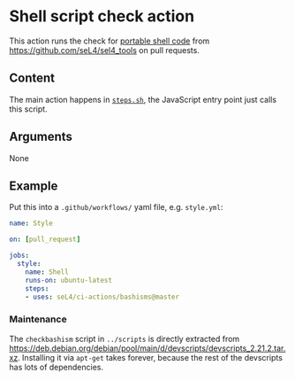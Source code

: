 <!--
  Copyright 2020, Data61, CSIRO (ABN 41 687 119 230)
  SPDX-License-Identifier: CC-BY-SA-4.0
-->

# Shell script check action

This action runs the check for [portable shell code][1] from
<https://github.com/seL4/sel4_tools> on pull requests.

[1]: https://github.com/seL4/seL4_tools/tree/master/misc/is-valid-shell-script

## Content

The main action happens in [`steps.sh`](steps.sh), the JavaScript entry point
just calls this script.

## Arguments

None

## Example

Put this into a `.github/workflows/` yaml file, e.g. `style.yml`:

```yaml
name: Style

on: [pull_request]

jobs:
  style:
    name: Shell
    runs-on: ubuntu-latest
    steps:
    - uses: seL4/ci-actions/bashisms@master
```

### Maintenance

The `checkbashism` script in `../scripts` is directly extracted from
<https://deb.debian.org/debian/pool/main/d/devscripts/devscripts_2.21.2.tar.xz>.
Installing it via `apt-get` takes forever, because the rest of the devscripts
has lots of dependencies.
